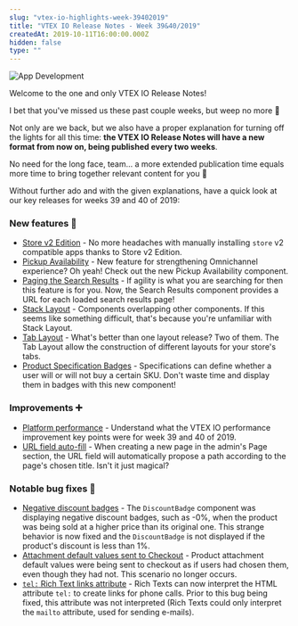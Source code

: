 ```yaml
---
slug: "vtex-io-highlights-week-39402019"
title: "VTEX IO Release Notes - Week 39&40/2019"
createdAt: 2019-10-11T16:00:00.000Z
hidden: false
type: ""
---
```


![App Development](https://cdn.jsdelivr.net/gh/vtexdocs/dev-portal-content@main/images/vtex-io-highlights-week-39402019-0.png)

Welcome to the one and only VTEX IO Release Notes!

I bet that you've missed us these past couple weeks, but weep no more 🤗

Not only are we back, but we also have a proper explanation for turning off the lights for all this time: **the VTEX IO Release Notes will have a new format from now on, being published every two weeks**.

No need for the long face, team... a more extended publication time equals more time to bring together relevant content for you 🎉

Without further ado and with the given explanations, have a quick look at our key releases for weeks 39 and 40 of 2019:

### New features 🚀

- [Store v2 Edition](https://github.com/vtex-apps/release-notes/blob/master/docs/2019-week-39-40/store-v2-edition.md) - No more headaches with manually installing `store` v2 compatible apps thanks to Store v2 Edition.
- [Pickup Availability](https://github.com/vtex-apps/release-notes/blob/master/docs/2019-week-39-40/pickup-availability.md) - New feature for strengthening Omnichannel experience? Oh yeah! Check out the new Pickup Availability component.
- [Paging the Search Results](https://github.com/vtex-apps/release-notes/blob/master/docs/2019-week-39-40/paging-the-search-results.md) - If agility is what you are searching for then this feature is for you. Now, the Search Results component provides a URL for each loaded search results page!
- [Stack Layout](https://github.com/vtex-apps/release-notes/blob/master/docs/2019-week-39-40/stack-layout.md) - Components overlapping other components. If this seems like something difficult, that's because you're unfamiliar with Stack Layout.
- [Tab Layout](https://github.com/vtex-apps/release-notes/blob/master/docs/2019-week-39-40/tab-layout.md) - What's better than one layout release? Two of them. The Tab Layout allow the construction of different layouts for your store's tabs.
- [Product Specification Badges](https://github.com/vtex-apps/release-notes/blob/master/docs/2019-week-39-40/product-specification-badges.md) - Specifications can define whether a user will or will not buy a certain SKU. Don't waste time and display them in badges with this new component!

### Improvements ➕

- [Platform performance](https://github.com/vtex-apps/release-notes/blob/master/docs/2019-week-39-40/platform-performance.md) - Understand what the VTEX IO performance improvement key points were for week 39 and 40 of 2019.
- [URL field auto-fill](https://github.com/vtex-apps/release-notes/blob/master/docs/2019-week-39-40/url-field-autofill.md) - When creating a new page in the admin's Page section, the URL field will automatically propose a path according to the page's chosen title. Isn't it just magical?

### Notable bug fixes 🐛

- [Negative discount badges](https://github.com/vtex-apps/store-components/pull/591) - The `DiscountBadge` component was displaying negative discount badges, such as -0%, when the product was being sold at a higher price than its original one. This strange behavior is now fixed and the `DiscountBadge` is not displayed if the product's discount is less than 1%.
- [Attachment default values sent to Checkout](https://github.com/vtex-apps/product-customizer/pull/46) - Product attachment default values were being sent to checkout as if users had chosen them, even though they had not. This scenario no longer occurs.
- [`tel:` Rich Text links attribute](https://github.com/vtex-apps/rich-text/pull/24) - Rich Texts can now interpret the HTML attribute `tel:` to create links for phone calls. Prior to this bug being fixed, this attribute was not interpreted (Rich Texts could only interpret the `mailto` attribute, used for sending e-mails).
